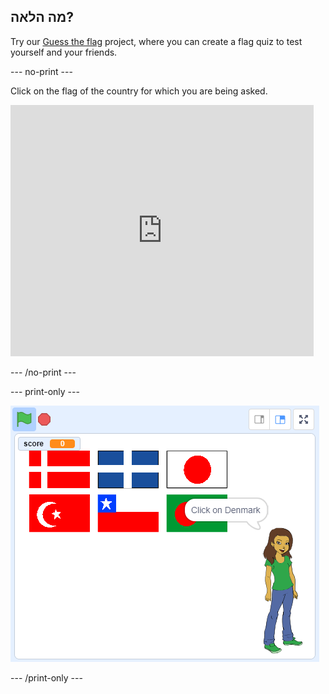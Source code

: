 ## מה הלאה?

Try our [Guess the flag](https://projects.raspberrypi.org/en/projects/guess-the-flag?utm_source=pathway&utm_medium=whatnext&utm_campaign=projects) project, where you can create a flag quiz to test yourself and your friends.

\--- no-print \---

Click on the flag of the country for which you are being asked.

<div class="scratch-preview">
  <iframe allowtransparency="true" width="485" height="402" src="https://scratch.mit.edu/projects/embed/276891625/?autostart=false" frameborder="0" scrolling="no"></iframe>
</div>

\--- /no-print \---

\--- print-only \---

![Finished game](images/finished-game.png)

\--- /print-only \---
